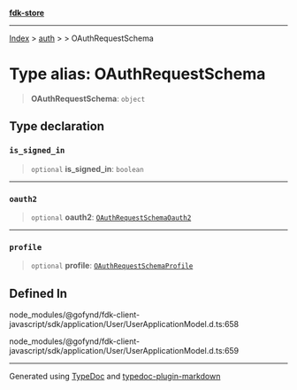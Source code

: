 [**fdk-store**](../../../README.md)
***

[Index](../../../API.md) > [auth](../../README.md) > [<internal>](../README.md) > OAuthRequestSchema

# Type alias: OAuthRequestSchema

> **OAuthRequestSchema**: `object`

## Type declaration

### `is_signed_in`

> `optional` **is\_signed\_in**: `boolean`

***

### `oauth2`

> `optional` **oauth2**: [`OAuthRequestSchemaOauth2`](type-alias.OAuthRequestSchemaOauth2.md)

***

### `profile`

> `optional` **profile**: [`OAuthRequestSchemaProfile`](type-alias.OAuthRequestSchemaProfile.md)

## Defined In

node\_modules/@gofynd/fdk-client-javascript/sdk/application/User/UserApplicationModel.d.ts:658

node\_modules/@gofynd/fdk-client-javascript/sdk/application/User/UserApplicationModel.d.ts:659

***
Generated using [TypeDoc](https://typedoc.org/) and [typedoc-plugin-markdown](https://www.npmjs.com/package/typedoc-plugin-markdown)
